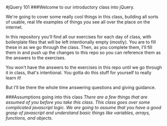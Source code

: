 #jQuery 101
###Welcome to our introductory class into jQuery.

We're going to cover some really cool things in this class, building all sorts of usable, real life examples of things you see all over the place on the internet.

In this repository you'll find all our exercises for each day of class, with boilerplate files that will be left intentionally empty (mostly). You are to fill these in as we go through the class. Then, as you complete them, I'll fill them in and push up the changes to this repo so you can reference them as the answers to the exercises.

You won't have the answers to the exercises in this repo until we go through it in class, that's intentional. You gotta do this stuff for yourself to really learn it!

But I'll be there the whole time answering questions and giving guidance.

###Assumptions going into this class
*There are a few things that are assumed of you before you take this class. This class goes over some complicated javascript logic. We are going to assume that you have a good grasp of javascript and understand basic things like variables, arrays, functions, and objects.*